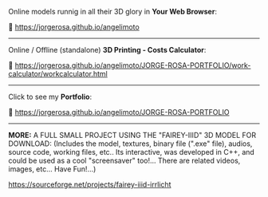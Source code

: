 Online models runnig in all their 3D glory in **Your Web Browser**:

 :open_file_folder: https://jorgerosa.github.io/angelimoto

<hr>

Online / Offline (standalone) **3D Printing - Costs Calculator**:

 :open_file_folder: https://jorgerosa.github.io/angelimoto/JORGE-ROSA-PORTFOLIO/work-calculator/workcalculator.html

<hr>

Click to see my **Portfolio**:

 :open_file_folder: https://jorgerosa.github.io/angelimoto/JORGE-ROSA-PORTFOLIO

<hr>

**MORE:** A FULL SMALL PROJECT USING THE "FAIREY-IIID" 3D MODEL FOR DOWNLOAD: (Includes the model, textures, binary file (".exe" file), audios, source code, working files, etc.. Its interactive, was developed in C++, and could be used as a cool "screensaver" too!... There are related videos, images, etc... Have Fun!...)

https://sourceforge.net/projects/fairey-iiid-irrlicht

